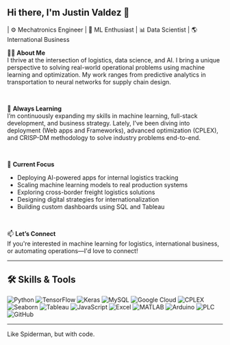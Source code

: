 ## Hi there, I'm Justin Valdez 👋  
| ⚙️ Mechatronics Engineer | 🤖 ML Enthusiast | 📊 Data Scientist | 🌎 International Business  

👨‍💻 **About Me**  
I thrive at the intersection of logistics, data science, and AI. I bring a unique perspective to solving real-world operational problems using machine learning and optimization. My work ranges from predictive analytics in transportation to neural networks for supply chain design.

<br>

🌱 **Always Learning**  
I’m continuously expanding my skills in machine learning, full-stack development, and business strategy. Lately, I’ve been diving into deployment (Web apps and Frameworks), advanced optimization (CPLEX), and CRISP-DM methodology to solve industry problems end-to-end.  

<br>

🔭 **Current Focus**  
- Deploying AI-powered apps for internal logistics tracking  
- Scaling machine learning models to real production systems  
- Exploring cross-border freight logistics solutions
- Designing digital strategies for internationalization 
- Building custom dashboards using SQL and Tableau

<br>

📫 **Let’s Connect**  
If you're interested in machine learning for logistics, international business, or automating operations—I'd love to connect!  

---

## 🛠️ Skills & Tools

![Python](https://img.shields.io/badge/Python-3776AB?style=for-the-badge&logo=python&logoColor=white)
![TensorFlow](https://img.shields.io/badge/TensorFlow-FF6F00?style=for-the-badge&logo=tensorflow&logoColor=white)
![Keras](https://img.shields.io/badge/Keras-D00000?style=for-the-badge&logo=keras&logoColor=white)
![MySQL](https://img.shields.io/badge/MySQL-005C84?style=for-the-badge&logo=mysql&logoColor=white)
![Google Cloud](https://img.shields.io/badge/Google_Cloud-4285F4?style=for-the-badge&logo=googlecloud&logoColor=white)
![CPLEX](https://img.shields.io/badge/CPLEX-000000?style=for-the-badge&logo=ibm&logoColor=white)
![Seaborn](https://img.shields.io/badge/Seaborn-4C61E8?style=for-the-badge&logo=python&logoColor=white)
![Tableau](https://img.shields.io/badge/Tableau-E97627?style=for-the-badge&logo=tableau&logoColor=white)
![JavaScript](https://img.shields.io/badge/JavaScript-F7DF1E?style=for-the-badge&logo=javascript&logoColor=black)
![Excel](https://img.shields.io/badge/Excel-217346?style=for-the-badge&logo=microsoft-excel&logoColor=white)
![MATLAB](https://img.shields.io/badge/MATLAB-0076A8?style=for-the-badge&logo=Mathworks&logoColor=white)
![Arduino](https://img.shields.io/badge/Arduino-00979D?style=for-the-badge&logo=arduino&logoColor=white)
![PLC](https://img.shields.io/badge/PLC-FF6F00?style=for-the-badge&logo=automation&logoColor=white)
![GitHub](https://img.shields.io/badge/GitHub-181717?style=for-the-badge&logo=github&logoColor=white)

---

Like Spiderman, but with code.
